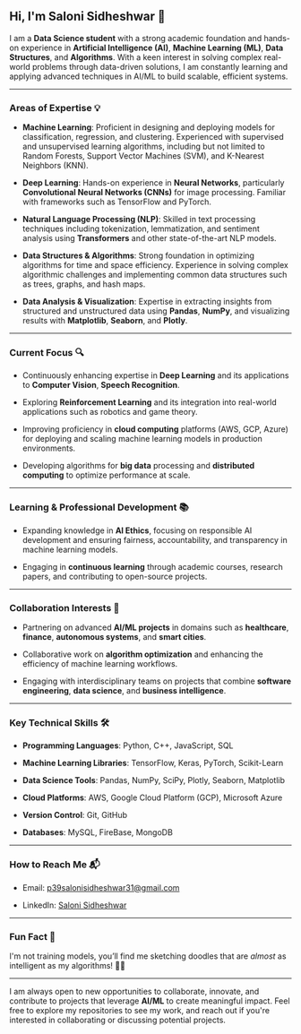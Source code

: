 ## Hi, I'm Saloni Sidheshwar 👋

I am a **Data Science student** with a strong academic foundation and hands-on experience in **Artificial Intelligence (AI)**, **Machine Learning (ML)**, **Data Structures**, and **Algorithms**. With a keen interest in solving complex real-world problems through data-driven solutions, I am constantly learning and applying advanced techniques in AI/ML to build scalable, efficient systems.

---

### Areas of Expertise 💡

- **Machine Learning**: Proficient in designing and deploying models for classification, regression, and clustering. Experienced with supervised and unsupervised learning algorithms, including but not limited to Random Forests, Support Vector Machines (SVM), and K-Nearest Neighbors (KNN).

- **Deep Learning**: Hands-on experience in **Neural Networks**, particularly **Convolutional Neural Networks (CNNs)** for image processing. Familiar with frameworks such as TensorFlow and PyTorch.

- **Natural Language Processing (NLP)**: Skilled in text processing techniques including tokenization, lemmatization, and sentiment analysis using **Transformers** and other state-of-the-art NLP models.

- **Data Structures & Algorithms**: Strong foundation in optimizing algorithms for time and space efficiency. Experience in solving complex algorithmic challenges and implementing common data structures such as trees, graphs, and hash maps.

- **Data Analysis & Visualization**: Expertise in extracting insights from structured and unstructured data using **Pandas**, **NumPy**, and visualizing results with **Matplotlib**, **Seaborn**, and **Plotly**.

---

### Current Focus 🔍

- Continuously enhancing expertise in **Deep Learning** and its applications to **Computer Vision**, **Speech Recognition**.

- Exploring **Reinforcement Learning** and its integration into real-world applications such as robotics and game theory.

- Improving proficiency in **cloud computing** platforms (AWS, GCP, Azure) for deploying and scaling machine learning models in production environments.

- Developing algorithms for **big data** processing and **distributed computing** to optimize performance at scale.

---

### Learning & Professional Development 📚

- Expanding knowledge in **AI Ethics**, focusing on responsible AI development and ensuring fairness, accountability, and transparency in machine learning models.

- Engaging in **continuous learning** through academic courses, research papers, and contributing to open-source projects.

---

### Collaboration Interests 🤝

- Partnering on advanced **AI/ML projects** in domains such as **healthcare**, **finance**, **autonomous systems**, and **smart cities**.

- Collaborative work on **algorithm optimization** and enhancing the efficiency of machine learning workflows.

- Engaging with interdisciplinary teams on projects that combine **software engineering**, **data science**, and **business intelligence**.

---

### Key Technical Skills 🛠️

- **Programming Languages**: Python, C++, JavaScript, SQL

- **Machine Learning Libraries**: TensorFlow, Keras, PyTorch, Scikit-Learn

- **Data Science Tools**: Pandas, NumPy, SciPy, Plotly, Seaborn, Matplotlib

- **Cloud Platforms**: AWS, Google Cloud Platform (GCP), Microsoft Azure

- **Version Control**: Git, GitHub

- **Databases**: MySQL, FireBase, MongoDB

---

### How to Reach Me 📬

- Email: p39salonisidheshwar31@gmail.com

- LinkedIn: [Saloni Sidheshwar](https://www.linkedin.com/in/saloni-sidheshwar-067a8b259/)

---

### Fun Fact 🎨

I'm not training models, you’ll find me sketching doodles that are *almost* as intelligent as my algorithms! 🎨🤖

---

I am always open to new opportunities to collaborate, innovate, and contribute to projects that leverage **AI/ML** to create meaningful impact. Feel free to explore my repositories to see my work, and reach out if you're interested in collaborating or discussing potential projects.

